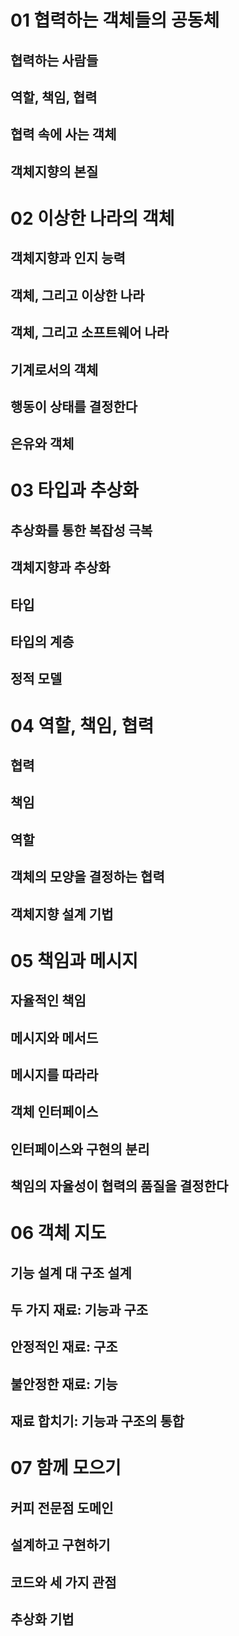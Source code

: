# 01 협력하는 객체들의 공동체

## 협력하는 사람들

## 역할, 책임, 협력

## 협력 속에 사는 객체

## 객체지향의 본질



# 02 이상한 나라의 객체

## 객체지향과 인지 능력

## 객체, 그리고 이상한 나라

## 객체, 그리고 소프트웨어 나라

## 기계로서의 객체

## 행동이 상태를 결정한다

## 은유와 객체

# 03 타입과 추상화

## 추상화를 통한 복잡성 극복

## 객체지향과 추상화

## 타입

## 타입의 계층

## 정적 모델



# 04 역할, 책임, 협력

## 협력

## 책임

## 역할

## 객체의 모양을 결정하는 협력

## 객체지향 설계 기법

# 05 책임과 메시지

## 자율적인 책임

## 메시지와 메서드

## 메시지를 따라라

## 객체 인터페이스

## 인터페이스와 구현의 분리

## 책임의 자율성이 협력의 품질을 결정한다



# 06 객체 지도

## 기능 설계 대 구조 설계

## 두 가지 재료: 기능과 구조

## 안정적인 재료: 구조

## 불안정한 재료: 기능

## 재료 합치기: 기능과 구조의 통합



# 07 함께 모으기

## 커피 전문점 도메인

## 설계하고 구현하기

## 코드와 세 가지 관점

## 추상화 기법
